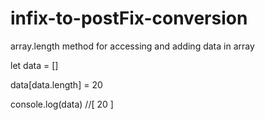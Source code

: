 # infix-to-postFix-conversion

array.length method for accessing and adding data in array

let data = []

data[data.length] = 20

console.log(data)     //[ 20 ]
